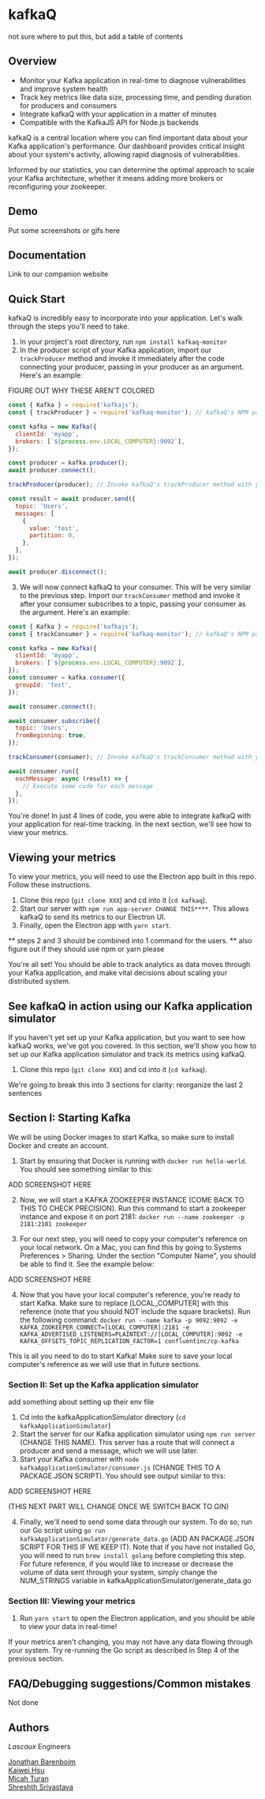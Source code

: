 # kafkaQ

not sure where to put this, but add a table of contents

## Overview

- Monitor your Kafka application in real-time to diagnose vulnerabilities and improve system health
- Track key metrics like data size, processing time, and pending duration for producers and consumers
- Integrate kafkaQ with your application in a matter of minutes
- Compatible with the KafkaJS API for Node.js backends

kafkaQ is a central location where you can find important data about your Kafka application's performance. Our dashboard provides critical insight about your system's activity, allowing rapid diagnosis of vulnerabilities.

Informed by our statistics, you can determine the optimal approach to scale your Kafka architecture, whether it means adding more brokers or reconfiguring your zookeeper.

## Demo

Put some screenshots or gifs here

## Documentation

Link to our companion website

## Quick Start

kafkaQ is incredibly easy to incorporate into your application. Let's walk through the steps you'll need to take.

1. In your project's root directory, run `npm install kafkaq-monitor`
2. In the producer script of your Kafka application, import our `trackProducer` method and invoke it immediately after the code connecting your producer, passing in your producer as an argument. Here's an example:

FIGURE OUT WHY THESE AREN'T COLORED

```javascript
const { Kafka } = require('kafkajs');
const { trackProducer } = require('kafkaq-monitor'); // kafkaQ's NPM package

const kafka = new Kafka({
  clientId: 'myapp',
  brokers: [`${process.env.LOCAL_COMPUTER}:9092`],
});

const producer = kafka.producer();
await producer.connect();

trackProducer(producer); // Invoke kafkaQ's trackProducer method with your producer as the argument

const result = await producer.send({
  topic: 'Users',
  messages: [
    {
      value: 'test',
      partition: 0,
    },
  ],
});

await producer.disconnect();
```

3. We will now connect kafkaQ to your consumer. This will be very similar to the previous step. Import our `trackConsumer` method and invoke it after your consumer subscribes to a topic, passing your consumer as the argument. Here's an example:

```javascript
const { Kafka } = require('kafkajs');
const { trackConsumer } = require('kafkaq-monitor'); // kafkaQ's NPM package

const kafka = new Kafka({
  clientId: 'myapp',
  brokers: [`${process.env.LOCAL_COMPUTER}:9092`],
});
const consumer = kafka.consumer({
  groupId: 'test',
});

await consumer.connect();

await consumer.subscribe({
  topic: 'Users',
  fromBeginning: true,
});

trackConsumer(consumer); // Invoke kafkaQ's trackConsumer method with your consumer as the argument

await consumer.run({
  eachMessage: async (result) => {
    // Execute some code for each message
  },
});
```

You're done! In just 4 lines of code, you were able to integrate kafkaQ with your application for real-time tracking. In the next section, we'll see how to view your metrics.

## Viewing your metrics

To view your metrics, you will need to use the Electron app built in this repo. Follow these instructions.

1. Clone this repo (`git clone XXX`) and cd into it (`cd kafkaq`).
2. Start our server with `npm run app-server CHANGE THIS****`. This allows kafkaQ to send its metrics to our Electron UI.
3. Finally, open the Electron app with `yarn start`.

** steps 2 and 3 should be combined into 1 command for the users.
** also figure out if they should use npm or yarn please

You're all set! You should be able to track analytics as data moves through your Kafka application, and make vital decisions about scaling your distributed system.

## See kafkaQ in action using our Kafka application simulator

If you haven't yet set up your Kafka application, but you want to see how kafkaQ works, we've got you covered. In this section, we'll show you how to set up our Kafka application simulator and track its metrics using kafkaQ.

1. Clone this repo (`git clone XXX`) and cd into it (`cd kafkaq`).

We're going to break this into 3 sections for clarity:
reorganize the last 2 sentences

## Section I: Starting Kafka

We will be using Docker images to start Kafka, so make sure to install Docker and create an account.

1. Start by ensuring that Docker is running with `docker run hello-world`. You should see something similar to this:

ADD SCREENSHOT HERE

2. Now, we will start a KAFKA ZOOKEEPER INSTANCE (COME BACK TO THIS TO CHECK PRECISION). Run this command to start a zookeeper instance and expose it on port 2181: `docker run --name zookeeper -p 2181:2181 zookeeper`

3. For our next step, you will need to copy your computer's reference on your local network. On a Mac, you can find this by going to Systems Preferences > Sharing. Under the section "Computer Name", you should be able to find it. See the example below:

ADD SCREENSHOT HERE

4. Now that you have your local computer's reference, you're ready to start Kafka. Make sure to replace [LOCAL_COMPUTER] with this reference (note that you should NOT include the square brackets). Run the following command: `docker run --name kafka -p 9092:9092 -e KAFKA_ZOOKEEPER_CONNECT=[LOCAL_COMPUTER]:2181 -e KAFKA_ADVERTISED_LISTENERS=PLAINTEXT://[LOCAL_COMPUTER]:9092 -e KAFKA_OFFSETS_TOPIC_REPLICATION_FACTOR=1 confluentinc/cp-kafka`

This is all you need to do to start Kafka! Make sure to save your local computer's reference as we will use that in future sections.

### Section II: Set up the Kafka application simulator

add something about setting up their env file

1. Cd into the kafkaApplicationSimulator directory (`cd kafkaApplicationSimulator`)
2. Start the server for our Kafka application simulator using `npm run server` (CHANGE THIS NAME). This server has a route that will connect a producer and send a message, which we will use later.
3. Start your Kafka consumer with `node kafkaApplicationSimulator/consumer.js` (CHANGE THIS TO A PACKAGE.JSON SCRIPT). You should see output similar to this:

ADD SCREENSHOT HERE

(THIS NEXT PART WILL CHANGE ONCE WE SWITCH BACK TO GIN)

4. Finally, we'll need to send some data through our system. To do so, run our Go script using `go run kafkaApplicationSimulator/generate_data.go` (ADD AN PACKAGE.JSON SCRIPT FOR THIS IF WE KEEP IT). Note that if you have not installed Go, you will need to run `brew install golang` before completing this step. For future reference, if you would like to increase or decrease the volume of data sent through your system, simply change the NUM_STRINGS variable in kafkaApplicationSimulator/generate_data.go

### Section III: Viewing your metrics

1. Run `yarn start` to open the Electron application, and you should be able to view your data in real-time!

If your metrics aren't changing, you may not have any data flowing through your system. Try re-running the Go script as described in Step 4 of the previous section.

## FAQ/Debugging suggestions/Common mistakes

Not done

## Authors

_Lascaux_ Engineers

[Jonathan Barenboim](https://github.com/Jbaren01)  
[Kaiwei Hsu](https://github.com/FIXTHIS)  
[Micah Turan](https://github.com/ymturan)  
[Shreshth Srivastava](https://github.com/Shreshth3)
